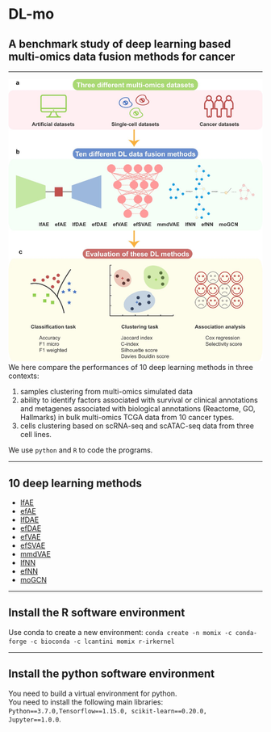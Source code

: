 # DL-mo
## A benchmark study of deep learning based multi-omics data fusion methods for cancer
***
![Multi-Omics](/img/Multi-Omics.jpg "Multi-Omics")  
We here compare the performances of 10 deep learning methods in three contexts: 
1. samples clustering from multi-omics simulated data
2. ability to identify factors associated with survival or clinical annotations and metagenes associated with biological annotations (Reactome, GO, Hallmarks) in bulk multi-omics TCGA data from 10 cancer types.
3. cells clustering based on scRNA-seq and scATAC-seq data from three cell lines.       

We use `python` and `R` to code the programs.   
***
## 10 deep learning methods
* [lfAE](./python-scripts/runCancerAE2.py)
* [efAE](./python-scripts/runCancerAE.py) 
* [lfDAE](./python-scripts/runCancerDAE2.py) 
* [efDAE](./python-scripts/runCancerDAE.py) 
* [efVAE](./python-scripts/runCancerVAE.py)
* [efSVAE](./python-scripts/runCancerSVAE.py) 
* [mmdVAE](./python-scripts/runCancerMMDVAE.py) 
* [lfNN](./python-scripts/runCancerDNN.py) 
* [efNN](./python-scripts/runCancerDNN.py)
* [moGCN](./python-scripts/)
***
## Install the R software environment
Use conda to create a new environment: `conda create -n momix -c conda-forge -c bioconda -c lcantini momix r-irkernel`
***
## Install the python software environment
You need to build a virtual environment for python.    
You need to install the following main libraries: `Python==3.7.0,Tensorflow==1.15.0, scikit-learn==0.20.0, Jupyter==1.0.0`.

